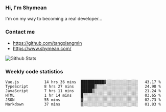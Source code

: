 ### Hi, I'm Shymean

I'm on my way to becoming a real developer...

### Contact me

- <https://github.com/tangxiangmin>
- <https://www.shymean.com/>

![Github Stats](https://github-readme-stats.vercel.app/api?username=tangxiangmin&show_icons=true&theme=dark)


###  Weekly code statistics

<!--START_SECTION:waka-->

```text
Vue.js           14 hrs 36 mins  ██████████▓░░░░░░░░░░░░░░   43.17 %
TypeScript       8 hrs 27 mins   ██████▒░░░░░░░░░░░░░░░░░░   24.98 %
JavaScript       7 hrs 11 mins   █████▒░░░░░░░░░░░░░░░░░░░   21.24 %
HTML             1 hr 14 mins    █░░░░░░░░░░░░░░░░░░░░░░░░   03.65 %
JSON             55 mins         ▓░░░░░░░░░░░░░░░░░░░░░░░░   02.73 %
Markdown         37 mins         ▒░░░░░░░░░░░░░░░░░░░░░░░░   01.83 %
```

<!--END_SECTION:waka-->
